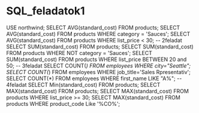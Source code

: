 # SQL_feladatok1
USE northwind; SELECT AVG(standard_cost) FROM products; SELECT AVG(standard_cost) FROM products WHERE category = 'Sauces'; SELECT AVG(standard_cost) FROM products WHERE list_price &lt; 30; -- 2feladat SELECT SUM(standard_cost) FROM products; SELECT SUM(standard_cost) FROM products WHERE NOT category = 'Sauces'; SELECT SUM(standard_cost) FROM products WHERE list_price BETWEEN 20 and 50; -- 3feladat SELECT COUNT(*) FROM employees WHERE city="Seattle"; SELECT COUNT(*) FROM employees WHERE job_title='Sales Rpresentativ'; SELECT COUNT(*) FROM employees WHERE first_name LIKE "A%"; -- 4feladat SELECT Min(standard_cost) FROM products; SELECT MAX(standard_cost) FROM products; SELECT MAX(standard_cost) FROM products WHERE list_price >= 30; SELECT MAX(standard_cost) FROM products WHERE product_code Like '%CO%';
